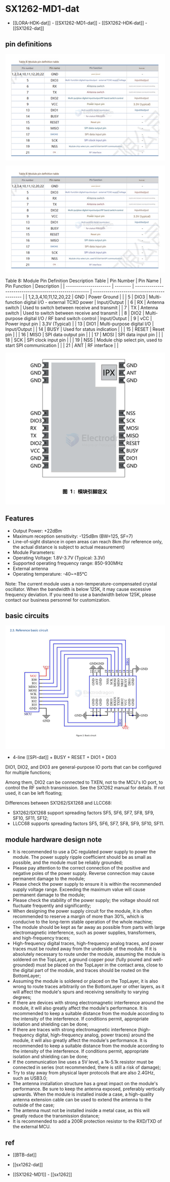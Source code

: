 
# SX1262-MD1-dat

- [[LORA-HDK-dat]] - [[SX1262-MD1-dat]] - [[SX1262-HDK-dat]] - [[SX1262-dat]]

## pin definitions 



![](2025-06-23-17-49-56.png)


![](2025-06-23-17-49-56.png)


Table 8: Module Pin Definition Description Table
| Pin Number             | Pin Name | Pin Function                                            | Description                                 |
| ---------------------- | -------- | ------------------------------------------------------- | ------------------------------------------- |
| 1,2,3,4,10,11,12,20,22 | GND      | Power Ground                                            |                                             |
| 5                      | DIO3     | Multi-function digital I/O - external TCXO power        | Input/Output                                |
| 6                      | RX       | Antenna switch                                          | Used to switch between receive and transmit |
| 7                      | TX       | Antenna switch                                          | Used to switch between receive and transmit |
| 8                      | DIO2     | Multi-purpose digital I/O / RF band switch control      | Input/Output                                |
| 9                      | vCC      | Power input pin                                         | 3.3V (Typical)                              |
| 13                     | DIO1     | Multi-purpose digital I/O                               | Input/Output                                |
| 14                     | BUSY     | Used for status indication                              |                                             |
| 15                     | RESET    | Reset pin                                               |                                             |
| 16                     | MISO     | SPI data output pin                                     |                                             |
| 17                     | MOSI     | SPI data input pin                                      |                                             |
| 18                     | SCK      | SPI clock input pin                                     |                                             |
| 19                     | NSS      | Module chip select pin, used to start SPI communication |                                             |
| 21                     | ANT      | RF interface                                            |                                             |

![](2025-06-23-18-03-13.png)

## Features 

- Output Power: +22dBm
- Maximum reception sensitivity: -125dBm (BW=125, SF=7)
- Line-of-sight distance in open areas can reach 8km (for reference only, the actual distance is subject to actual measurement)
- Module Parameters:
- Operating Voltage: 1.8V-3.7V (Typical: 3.3V)
- Supported operating frequency range: 850-930MHz
- External antenna
- Operating temperature: -40~+85°C
  
Note: The current module uses a non-temperature-compensated crystal oscillator. When the bandwidth is below 125K, it may cause excessive frequency deviation. If you need to use a bandwidth below 125K, please contact our business personnel for customization.


## basic circuits 

![](2025-06-23-18-03-55.png)


- 4-line [[SPI-dat]] + BUSY + RESET + DIO1 + DIO3

DIO1, DIO2, and DIO3 are general-purpose IO ports that can be configured for multiple functions;

Among them, DIO2 can be connected to TXEN, not to the MCU's IO port, to control the RF switch transmission. See the SX1262 manual for details. If not used, it can be left floating;


Differences between SX1262/SX1268 and LLCC68:

- SX1262/SX1268 support spreading factors SF5, SF6, SF7, SF8, SF9, SF10, SF11, SF12;
- LLCC68 supports spreading factors SF5, SF6, SF7, SF8, SF9, SF10, SF11.





## module hardware design note 


- It is recommended to use a DC regulated power supply to power the module. The power supply ripple coefficient should be as small as possible, and the module must be reliably grounded;
- Please pay attention to the correct connection of the positive and negative poles of the power supply. Reverse connection may cause permanent damage to the module;
- Please check the power supply to ensure it is within the recommended supply voltage range. Exceeding the maximum value will cause permanent damage to the module;
- Please check the stability of the power supply; the voltage should not fluctuate frequently and significantly;
- When designing the power supply circuit for the module, it is often recommended to reserve a margin of more than 30%, which is conducive to the long-term stable operation of the whole machine;
- The module should be kept as far away as possible from parts with large electromagnetic interference, such as power supplies, transformers, and high-frequency traces;
- High-frequency digital traces, high-frequency analog traces, and power traces must be routed away from the underside of the module. If it is absolutely necessary to route under the module, assuming the module is soldered on the TopLayer, a ground copper pour (fully poured and well-grounded) must be placed on the TopLayer in the contact area, close to the digital part of the module, and traces should be routed on the BottomLayer;
- Assuming the module is soldered or placed on the TopLayer, it is also wrong to route traces arbitrarily on the BottomLayer or other layers, as it will affect the module's spurs and receiving sensitivity to varying degrees;
- If there are devices with strong electromagnetic interference around the module, it will also greatly affect the module's performance. It is recommended to keep a suitable distance from the module according to the intensity of the interference. If conditions permit, appropriate isolation and shielding can be done;
- If there are traces with strong electromagnetic interference (high-frequency digital, high-frequency analog, power traces) around the module, it will also greatly affect the module's performance. It is recommended to keep a suitable distance from the module according to the intensity of the interference. If conditions permit, appropriate isolation and shielding can be done;
- If the communication line uses a 5V level, a 1k-5.1k resistor must be connected in series (not recommended, there is still a risk of damage);
- Try to stay away from physical layer protocols that are also 2.4GHz, such as USB3.0;
- The antenna installation structure has a great impact on the module's performance. Be sure to keep the antenna exposed, preferably vertically upwards. When the module is installed inside a case, a high-quality antenna extension cable can be used to extend the antenna to the outside of the case;
- The antenna must not be installed inside a metal case, as this will greatly reduce the transmission distance;
- It is recommended to add a 200R protection resistor to the RXD/TXD of the external MCU.


## ref 

- [[BTB-dat]]

- [[sx1262-dat]]

- [[SX1262-MD1]] - [[sx1262]]